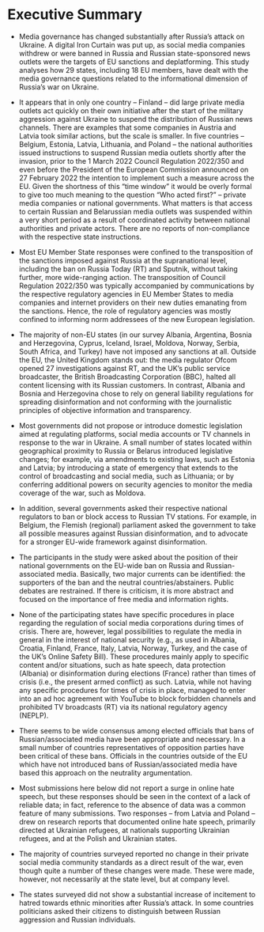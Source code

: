 # Executive Summary

- Media governance has changed substantially after Russia’s attack on Ukraine. A digital Iron Curtain was put up, as social media companies withdrew or were banned in Russia and Russian state-sponsored news outlets were the targets of EU sanctions and deplatforming. This study analyses how 29 states, including 18 EU members, have dealt with the media governance questions related to the informational dimension of Russia’s war on Ukraine.

- It appears that in only one country – Finland – did large private media outlets act quickly on their own initiative after the start of the military aggression against Ukraine to suspend the distribution of Russian news channels. There are examples that some companies in Austria and Latvia took similar actions, but the scale is smaller. In five countries – Belgium, Estonia, Latvia, Lithuania, and Poland – the national authorities issued instructions to suspend Russian media outlets shortly after the invasion, prior to the 1 March 2022 Council Regulation 2022/350 and even before the President of the European Commission announced on 27 February 2022 the intention to implement such a measure across the EU. Given the shortness of this “time window” it would be overly formal to give too much meaning to the question “Who acted first?” – private media companies or national governments. What matters is that access to certain Russian and Belarussian media outlets was suspended within a very short period as a result of coordinated activity between national authorities and private actors. There are no reports of non-compliance with the respective state instructions.

- Most EU Member State responses were confined to the transposition of the sanctions imposed against Russia at the supranational level, including the ban on Russia Today (RT) and Sputnik, without taking further, more wide-ranging action. The transposition of Council Regulation 2022/350 was typically accompanied by communications by the respective regulatory agencies in EU Member States to media companies and internet providers on their new duties emanating from the sanctions. Hence, the role of regulatory agencies was mostly confined to informing norm addressees of the new European legislation.

- The majority of non-EU states (in our survey Albania, Argentina, Bosnia and Herzegovina, Cyprus, Iceland, Israel, Moldova, Norway, Serbia, South Africa, and Turkey) have not imposed any sanctions at all. Outside the EU, the United Kingdom stands out: the media regulator Ofcom opened 27 investigations against RT, and the UK’s public service broadcaster, the British Broadcasting Corporation (BBC), halted all content licensing with its Russian customers. In contrast, Albania and Bosnia and Herzegovina chose to rely on general liability regulations for spreading disinformation and not conforming with the journalistic principles of objective information and transparency.

- Most governments did not propose or introduce domestic legislation aimed at regulating platforms, social media accounts or TV channels in response to the war in Ukraine. A small number of states located within geographical proximity to Russia or Belarus introduced legislative changes; for example, via amendments to existing laws, such as Estonia and Latvia; by introducing a state of emergency that extends to the control of broadcasting and social media, such as Lithuania; or by conferring additional powers on security agencies to monitor the media coverage of the war, such as Moldova.

- In addition, several governments asked their respective national regulators to ban or block access to Russian TV stations. For example, in Belgium, the Flemish (regional) parliament asked the government to take all possible measures against Russian disinformation, and to advocate for a stronger EU-wide framework against disinformation.

- The participants in the study were asked about the position of their national governments on the EU-wide ban on Russia and Russian-associated media. Basically, two major currents can be identified: the supporters of the ban and the neutral countries/abstainers. Public debates are restrained. If there is criticism, it is more abstract and focused on the importance of free media and information rights.

- None of the participating states have specific procedures in place regarding the regulation of social media corporations during times of crisis. There are, however, legal possibilities to regulate the media in general in the interest of national security (e.g., as used in Albania, Croatia, Finland, France, Italy, Latvia, Norway, Turkey, and the case of the UK’s Online Safety Bill). These procedures mainly apply to specific content and/or situations, such as hate speech, data protection (Albania) or disinformation during elections (France) rather than times of crisis (i.e., the present armed conflict) as such. Latvia, while not having any specific procedures for times of crisis in place, managed to enter into an ad hoc agreement with YouTube to block forbidden channels and prohibited TV broadcasts (RT) via its national regulatory agency (NEPLP).

- There seems to be wide consensus among elected officials that bans of Russian/associated media have been appropriate and necessary. In a small number of countries representatives of opposition parties have been critical of these bans. Officials in the countries outside of the EU which have not introduced bans of Russian/associated media have based this approach on the neutrality argumentation.

- Most submissions here below did not report a surge in online hate speech, but these responses should be seen in the context of a lack of reliable data; in fact, reference to the absence of data was a common feature of many submissions. Two responses – from Latvia and Poland – drew on research reports that documented online hate speech, primarily directed at Ukrainian refugees, at nationals supporting Ukrainian refugees, and at the Polish and Ukrainian states.

- The majority of countries surveyed reported no change in their private social media community standards as a direct result of the war, even though quite a number of these changes were made. These were made, however, not necessarily at the state level, but at company level.

- The states surveyed did not show a substantial increase of incitement to hatred towards ethnic minorities after Russia’s attack. In some countries politicians asked their citizens to distinguish between Russian aggression and Russian individuals.